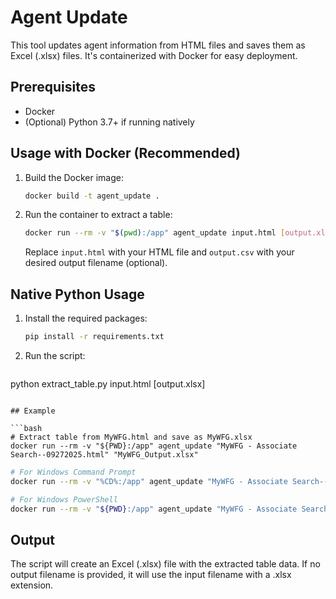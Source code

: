 # Agent Update

This tool updates agent information from HTML files and saves them as Excel (.xlsx) files. It's containerized with Docker for easy deployment.

## Prerequisites

- Docker
- (Optional) Python 3.7+ if running natively

## Usage with Docker (Recommended)

1. Build the Docker image:
   ```bash
   docker build -t agent_update .
   ```

2. Run the container to extract a table:
   ```bash
   docker run --rm -v "$(pwd):/app" agent_update input.html [output.xlsx]
   ```
   Replace `input.html` with your HTML file and `output.csv` with your desired output filename (optional).

## Native Python Usage

1. Install the required packages:
   ```bash
   pip install -r requirements.txt
   ```

2. Run the script:
   ```bash
python extract_table.py input.html [output.xlsx]
   ```

## Example

```bash
# Extract table from MyWFG.html and save as MyWFG.xlsx
docker run --rm -v "${PWD}:/app" agent_update "MyWFG - Associate Search--09272025.html" "MyWFG_Output.xlsx"
```

```bash
# For Windows Command Prompt
docker run --rm -v "%CD%:/app" agent_update "MyWFG - Associate Search--09272025.html" "MyWFG_Output.xlsx"

# For Windows PowerShell
docker run --rm -v "${PWD}:/app" agent_update "MyWFG - Associate Search--09272025.html" "MyWFG_Output.xlsx"
```

## Output

The script will create an Excel (.xlsx) file with the extracted table data. If no output filename is provided, it will use the input filename with a .xlsx extension.
